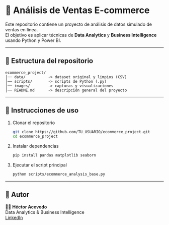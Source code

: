 # 🛒 Análisis de Ventas E-commerce

Este repositorio contiene un proyecto de análisis de datos simulado de ventas en línea.  
El objetivo es aplicar técnicas de **Data Analytics** y **Business Intelligence** usando Python y Power BI.

---

## 📂 Estructura del repositorio

```
ecommerce_project/
│── data/          -> dataset original y limpios (CSV)
│── scripts/       -> scripts de Python (.py)
│── images/        -> capturas y visualizaciones
│── README.md      -> descripción general del proyecto
```                                                                                                                                                                                                                                                                                                                                                                                                                                                                                 

---

## 🚀 Instrucciones de uso

1. Clonar el repositorio
   ```bash
   git clone https://github.com/TU_USUARIO/ecommerce_project.git
   cd ecommerce_project
   ```

2. Instalar dependencias
   ```bash
   pip install pandas matplotlib seaborn
   ```

3. Ejecutar el script principal
   ```bash
   python scripts/ecommerce_analysis_base.py
   ```

---

## 📌 Autor
👨‍💻 **Héctor Acevedo**  
Data Analytics & Business Intelligence  
[LinkedIn](https://www.linkedin.com/in/acevedohector09/)  
